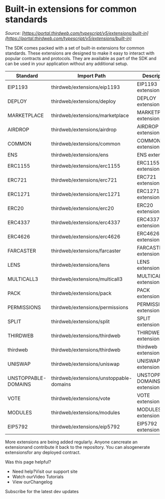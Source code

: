 # Built-in extensions for common standards

*Source: [https://portal.thirdweb.com/typescript/v5/extensions/built-in](https://portal.thirdweb.com/typescript/v5/extensions/built-in)*

The SDK comes packed with a set of built-in extensions for common standards. These extensions are designed to make it easy to interact with popular contracts and protocols. They are available as part of the SDK and can be used in your application without any additional setup.

| Standard | Import Path | Description |
| ---- | ---- | ---- |
| EIP1193 | thirdweb/extensions/eip1193 | EIP1193 extensions |
| DEPLOY | thirdweb/extensions/deploy | DEPLOY extensions |
| MARKETPLACE | thirdweb/extensions/marketplace | MARKETPLACE extensions |
| AIRDROP | thirdweb/extensions/airdrop | AIRDROP extensions |
| COMMON | thirdweb/extensions/common | COMMON extensions |
| ENS | thirdweb/extensions/ens | ENS extensions |
| ERC1155 | thirdweb/extensions/erc1155 | ERC1155 extensions |
| ERC721 | thirdweb/extensions/erc721 | ERC721 extensions |
| ERC1271 | thirdweb/extensions/erc1271 | ERC1271 extensions |
| ERC20 | thirdweb/extensions/erc20 | ERC20 extensions |
| ERC4337 | thirdweb/extensions/erc4337 | ERC4337 extensions |
| ERC4626 | thirdweb/extensions/erc4626 | ERC4626 extensions |
| FARCASTER | thirdweb/extensions/farcaster | FARCASTER extensions |
| LENS | thirdweb/extensions/lens | LENS extensions |
| MULTICALL3 | thirdweb/extensions/multicall3 | MULTICALL3 extensions |
| PACK | thirdweb/extensions/pack | PACK extensions |
| PERMISSIONS | thirdweb/extensions/permissions | PERMISSIONS extensions |
| SPLIT | thirdweb/extensions/split | SPLIT extensions |
| THIRDWEB | thirdweb/extensions/thirdweb | THIRDWEB extensions |
| thirdweb | thirdweb/extensions/thirdweb | thirdweb extensions |
| UNISWAP | thirdweb/extensions/uniswap | UNISWAP extensions |
| UNSTOPPABLE-DOMAINS | thirdweb/extensions/unstoppable-domains | UNSTOPPABLE-DOMAINS extensions |
| VOTE | thirdweb/extensions/vote | VOTE extensions |
| MODULES | thirdweb/extensions/modules | MODULES extensions |
| EIP5792 | thirdweb/extensions/eip5792 | EIP5792 extensions |

More extensions are being added regularly. Anyone cancreate an extensionand contribute it back to the repository. You can alsogenerate extensionsfor any deployed contract.

Was this page helpful?

* Need help?Visit our support site
* Watch ourVideo Tutorials
* View ourChangelog

Subscribe for the latest dev updates


